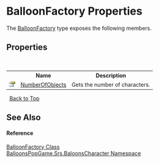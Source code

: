 # BalloonFactory Properties
 

The <a href="2bf6ead4-9cb9-6b88-9fdc-6b7280e3e020">BalloonFactory</a> type exposes the following members.


## Properties
&nbsp;<table><tr><th></th><th>Name</th><th>Description</th></tr><tr><td>![Public property](media/pubproperty.gif "Public property")</td><td><a href="6e312f5c-29b1-8c46-a0d9-1870a92a17f7">NumberOfObjects</a></td><td>
Gets the number of characters.</td></tr></table>&nbsp;
<a href="#balloonfactory-properties">Back to Top</a>

## See Also


#### Reference
<a href="2bf6ead4-9cb9-6b88-9fdc-6b7280e3e020">BalloonFactory Class</a><br /><a href="2ce275d7-e3b7-787c-a4f8-8792ae02ea73">BalloonsPopGame.Srs.BaloonsCharacter Namespace</a><br />